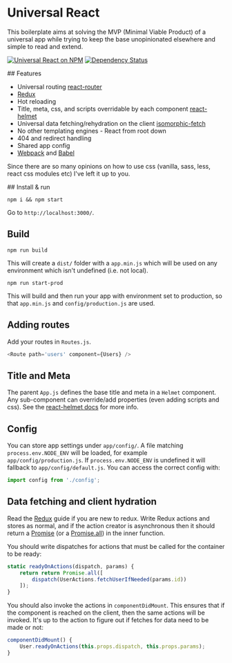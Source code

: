 # Universal React

This boilerplate aims at solving the MVP (Minimal Viable Product) of a universal app while trying to keep the base unopinionated elsewhere and simple to read and extend.

[![Universal React on NPM](https://img.shields.io/npm/v/universal-react.svg)](https://www.npmjs.com/package/universal-react)
[![Dependency Status](https://david-dm.org/DominicTobias/universal-react.svg)](https://david-dm.org/DominicTobias/universal-react)

## Features

- Universal routing [react-router](https://github.com/rackt/react-router)
- [Redux](https://rackt.github.io/redux/)
- Hot reloading
- Title, meta, css, and scripts overridable by each component [react-helmet](https://github.com/nfl/react-helmet)
- Universal data fetching/rehydration on the client [isomorphic-fetch](https://github.com/matthew-andrews/isomorphic-fetch)
- No other templating engines - React from root down
- 404 and redirect handling
- Shared app config
- [Webpack](https://webpack.github.io) and [Babel](https://babeljs.io)

Since there are so many opinions on how to use css (vanilla, sass, less, react css modules etc) I've left it up to you.

## Install & run

```
npm i && npm start
```

Go to `http://localhost:3000/`.

## Build

```
npm run build
```

This will create a `dist/` folder with a `app.min.js` which will be used on any environment which isn't undefined (i.e. not local).

```
npm run start-prod
```

This will build and then run your app with environment set to production, so that `app.min.js` and `config/production.js` are used.

## Adding routes

Add your routes in `Routes.js`.

```js
<Route path='users' component={Users} />
```

## Title and Meta

The parent `App.js` defines the base title and meta in a `Helmet` component. Any sub-component can override/add properties (even adding scripts and css). See the [react-helmet docs](https://github.com/nfl/react-helmet) for more info.

## Config

You can store app settings under `app/config/`. A file matching `process.env.NODE_ENV` will be loaded, for example `app/config/production.js`. If `process.env.NODE_ENV` is undefined it will fallback to `app/config/default.js`. You can access the correct config with:

```js
import config from './config';
```

## Data fetching and client hydration

Read the [Redux](https://rackt.github.io/redux/) guide if you are new to redux. Write Redux actions and stores as normal, and if the action creator is asynchronous then it should return a [Promise](https://developer.mozilla.org/en/docs/Web/JavaScript/Reference/Global_Objects/Promise) (or a [Promise.all](https://developer.mozilla.org/en-US/docs/Web/JavaScript/Reference/Global_Objects/Promise/all)) in the inner function.

You should write dispatches for actions that must be called for the container to be ready:

```js
static readyOnActions(dispatch, params) {
	return return Promise.all([
		dispatch(UserActions.fetchUserIfNeeded(params.id))
	]);
}
```

You should also invoke the actions in `componentDidMount`. This ensures that if the component is reached on the client, then the same actions will be invoked. It's up to the action to figure out if fetches for data need to be made or not:

```js
componentDidMount() {
	User.readyOnActions(this.props.dispatch, this.props.params);
}
```
